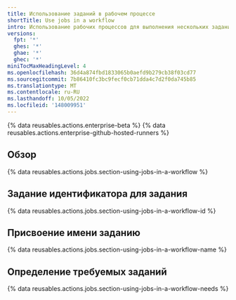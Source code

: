 ```yaml
---
title: Использование заданий в рабочем процессе
shortTitle: Use jobs in a workflow
intro: Использование рабочих процессов для выполнения нескольких заданий.
versions:
  fpt: '*'
  ghes: '*'
  ghae: '*'
  ghec: '*'
miniTocMaxHeadingLevel: 4
ms.openlocfilehash: 36d4a874fbd1833065b0aefd9b279cb38f03cd77
ms.sourcegitcommit: 7b86410fc3bc9fecf0cb71dda4c7d2f0da745b85
ms.translationtype: MT
ms.contentlocale: ru-RU
ms.lasthandoff: 10/05/2022
ms.locfileid: '148009951'
---
```

{% data reusables.actions.enterprise-beta %} {% data reusables.actions.enterprise-github-hosted-runners %}

## Обзор

{% data reusables.actions.jobs.section-using-jobs-in-a-workflow %}

## Задание идентификатора для задания

{% data reusables.actions.jobs.section-using-jobs-in-a-workflow-id %}

## Присвоение имени заданию

{% data reusables.actions.jobs.section-using-jobs-in-a-workflow-name %}

## Определение требуемых заданий

{% data reusables.actions.jobs.section-using-jobs-in-a-workflow-needs %}
